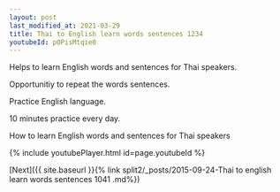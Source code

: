 ```yaml
---
layout: post
last_modified_at: 2021-03-29
title: Thai to English learn words sentences 1234 
youtubeId: pOPisMtqie0
---
```

 
 
Helps to learn English words and sentences for Thai speakers.

Opportunitiy to repeat the words sentences. 

Practice English language. 
 
10 minutes practice every day. 
 
How to learn English words and sentences for Thai speakers 
 
{% include youtubePlayer.html id=page.youtubeId %}
 
 
[Next]({{ site.baseurl }}{% link  split2/_posts/2015-09-24-Thai to english learn words sentences 1041 .md%})
 
